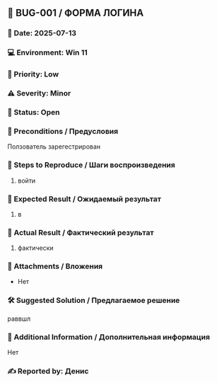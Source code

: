 <!--
---
id: BUG-001
title: ФОРМА ЛОГИНА
priority: Low
severity: Minor
status: Open
environment: Win 11
author: Денис
---
-->

## 🐞 BUG-001 / ФОРМА ЛОГИНА
### 📅 Date: 2025-07-13
### 💻 Environment: Win 11
### 🚦 Priority: Low
### ⚠️ Severity: Minor
### 📌 Status: Open

### 🔧 Preconditions / Предусловия
Ползователь зарегестрирован

### 🔄 Steps to Reproduce / Шаги воспроизведения
1. войти

### 💭 Expected Result / Ожидаемый результат
1. в

### 🚨 Actual Result / Фактический результат
1. фактически

### 📎 Attachments / Вложения
- Нет

### 🛠️ Suggested Solution / Предлагаемое решение
раввшл

### 🧩 Additional Information / Дополнительная информация
Нет

### ✍️ Reported by: Денис
